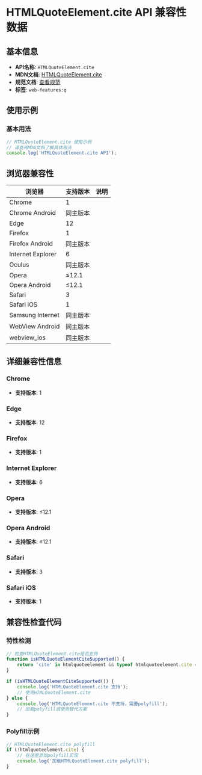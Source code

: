 # HTMLQuoteElement.cite API 兼容性数据

## 基本信息

- **API名称**: `HTMLQuoteElement.cite`
- **MDN文档**: [HTMLQuoteElement.cite](https://developer.mozilla.org/docs/Web/API/HTMLQuoteElement/cite)
- **规范文档**: [查看规范](https://html.spec.whatwg.org/multipage/grouping-content.html#dom-quote-cite)
- **标签**: `web-features:q`

## 使用示例

### 基本用法

```javascript
// HTMLQuoteElement.cite 使用示例
// 请查阅MDN文档了解具体用法
console.log('HTMLQuoteElement.cite API');
```

## 浏览器兼容性

| 浏览器 | 支持版本 | 说明 |
|--------|----------|------|
| Chrome | 1 |  |
| Chrome Android | 同主版本 |  |
| Edge | 12 |  |
| Firefox | 1 |  |
| Firefox Android | 同主版本 |  |
| Internet Explorer | 6 |  |
| Oculus | 同主版本 |  |
| Opera | ≤12.1 |  |
| Opera Android | ≤12.1 |  |
| Safari | 3 |  |
| Safari iOS | 1 |  |
| Samsung Internet | 同主版本 |  |
| WebView Android | 同主版本 |  |
| webview_ios | 同主版本 |  |

## 详细兼容性信息

### Chrome

- **支持版本**: 1

### Edge

- **支持版本**: 12

### Firefox

- **支持版本**: 1

### Internet Explorer

- **支持版本**: 6

### Opera

- **支持版本**: ≤12.1

### Opera Android

- **支持版本**: ≤12.1

### Safari

- **支持版本**: 3

### Safari iOS

- **支持版本**: 1

## 兼容性检查代码

### 特性检测

```javascript
// 检查HTMLQuoteElement.cite是否支持
function isHTMLQuoteElementCiteSupported() {
    return 'cite' in htmlquoteelement && typeof htmlquoteelement.cite === 'function';
}

if (isHTMLQuoteElementCiteSupported()) {
    console.log('HTMLQuoteElement.cite 支持');
    // 使用HTMLQuoteElement.cite
} else {
    console.log('HTMLQuoteElement.cite 不支持，需要polyfill');
    // 加载polyfill或使用替代方案
}
```

### Polyfill示例

```javascript
// HTMLQuoteElement.cite polyfill
if (!htmlquoteelement.cite) {
    // 在这里添加polyfill实现
    console.log('加载HTMLQuoteElement.cite polyfill');
}
```

